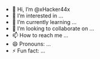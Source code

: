 - 👋 Hi, I’m @xHacker44x
- 👀 I’m interested in ...
- 🌱 I’m currently learning ...
- 💞️ I’m looking to collaborate on ...
- 📫 How to reach me ...
- 😄 Pronouns: ...
- ⚡ Fun fact: ...

<!---
xHacker44x/xHacker44x is a ✨ special ✨ repository because its `README.md` (this file) appears on your GitHub profile.
You can click the Preview link to take a look at your changes.
--->
